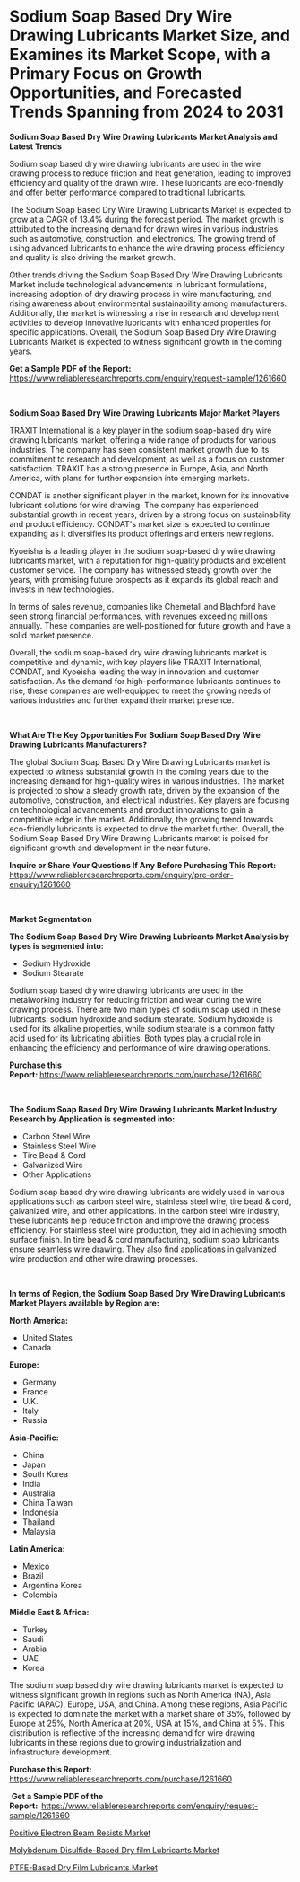<p><h1>Sodium Soap Based Dry Wire Drawing Lubricants Market Size, and Examines its Market Scope, with a Primary Focus on Growth Opportunities, and Forecasted Trends Spanning from 2024 to 2031</h1></p><p><strong>Sodium Soap Based Dry Wire Drawing Lubricants Market Analysis and Latest Trends</strong></p>
<p><p>Sodium soap based dry wire drawing lubricants are used in the wire drawing process to reduce friction and heat generation, leading to improved efficiency and quality of the drawn wire. These lubricants are eco-friendly and offer better performance compared to traditional lubricants.</p><p>The Sodium Soap Based Dry Wire Drawing Lubricants Market is expected to grow at a CAGR of 13.4% during the forecast period. The market growth is attributed to the increasing demand for drawn wires in various industries such as automotive, construction, and electronics. The growing trend of using advanced lubricants to enhance the wire drawing process efficiency and quality is also driving the market growth.</p><p>Other trends driving the Sodium Soap Based Dry Wire Drawing Lubricants Market include technological advancements in lubricant formulations, increasing adoption of dry drawing process in wire manufacturing, and rising awareness about environmental sustainability among manufacturers. Additionally, the market is witnessing a rise in research and development activities to develop innovative lubricants with enhanced properties for specific applications. Overall, the Sodium Soap Based Dry Wire Drawing Lubricants Market is expected to witness significant growth in the coming years.</p></p>
<p><strong>Get a Sample PDF of the Report:&nbsp;</strong> <a href="https://www.reliableresearchreports.com/enquiry/request-sample/1261660">https://www.reliableresearchreports.com/enquiry/request-sample/1261660</a></p>
<p>&nbsp;</p>
<p><strong>Sodium Soap Based Dry Wire Drawing Lubricants Major Market Players</strong></p>
<p><p>TRAXIT International is a key player in the sodium soap-based dry wire drawing lubricants market, offering a wide range of products for various industries. The company has seen consistent market growth due to its commitment to research and development, as well as a focus on customer satisfaction. TRAXIT has a strong presence in Europe, Asia, and North America, with plans for further expansion into emerging markets.</p><p>CONDAT is another significant player in the market, known for its innovative lubricant solutions for wire drawing. The company has experienced substantial growth in recent years, driven by a strong focus on sustainability and product efficiency. CONDAT's market size is expected to continue expanding as it diversifies its product offerings and enters new regions.</p><p>Kyoeisha is a leading player in the sodium soap-based dry wire drawing lubricants market, with a reputation for high-quality products and excellent customer service. The company has witnessed steady growth over the years, with promising future prospects as it expands its global reach and invests in new technologies.</p><p>In terms of sales revenue, companies like Chemetall and Blachford have seen strong financial performances, with revenues exceeding millions annually. These companies are well-positioned for future growth and have a solid market presence.</p><p>Overall, the sodium soap-based dry wire drawing lubricants market is competitive and dynamic, with key players like TRAXIT International, CONDAT, and Kyoeisha leading the way in innovation and customer satisfaction. As the demand for high-performance lubricants continues to rise, these companies are well-equipped to meet the growing needs of various industries and further expand their market presence.</p></p>
<p>&nbsp;</p>
<p><strong>What Are The Key Opportunities For Sodium Soap Based Dry Wire Drawing Lubricants Manufacturers?</strong></p>
<p><p>The global Sodium Soap Based Dry Wire Drawing Lubricants market is expected to witness substantial growth in the coming years due to the increasing demand for high-quality wires in various industries. The market is projected to show a steady growth rate, driven by the expansion of the automotive, construction, and electrical industries. Key players are focusing on technological advancements and product innovations to gain a competitive edge in the market. Additionally, the growing trend towards eco-friendly lubricants is expected to drive the market further. Overall, the Sodium Soap Based Dry Wire Drawing Lubricants market is poised for significant growth and development in the near future.</p></p>
<p><strong>Inquire or Share Your Questions If Any Before Purchasing This Report:</strong> <a href="https://www.reliableresearchreports.com/enquiry/pre-order-enquiry/1261660">https://www.reliableresearchreports.com/enquiry/pre-order-enquiry/1261660</a></p>
<p>&nbsp;</p>
<p><strong>Market Segmentation</strong></p>
<p><strong>The Sodium Soap Based Dry Wire Drawing Lubricants Market Analysis by types is segmented into:</strong></p>
<p><ul><li>Sodium Hydroxide</li><li>Sodium Stearate</li></ul></p>
<p><p>Sodium soap based dry wire drawing lubricants are used in the metalworking industry for reducing friction and wear during the wire drawing process. There are two main types of sodium soap used in these lubricants: sodium hydroxide and sodium stearate. Sodium hydroxide is used for its alkaline properties, while sodium stearate is a common fatty acid used for its lubricating abilities. Both types play a crucial role in enhancing the efficiency and performance of wire drawing operations.</p></p>
<p><strong>Purchase this Report:&nbsp;</strong><a href="https://www.reliableresearchreports.com/purchase/1261660">https://www.reliableresearchreports.com/purchase/1261660</a></p>
<p>&nbsp;</p>
<p><strong>The Sodium Soap Based Dry Wire Drawing Lubricants Market Industry Research by Application is segmented into:</strong></p>
<p><ul><li>Carbon Steel Wire</li><li>Stainless Steel Wire</li><li>Tire Bead & Cord</li><li>Galvanized Wire</li><li>Other Applications</li></ul></p>
<p><p>Sodium soap based dry wire drawing lubricants are widely used in various applications such as carbon steel wire, stainless steel wire, tire bead & cord, galvanized wire, and other applications. In the carbon steel wire industry, these lubricants help reduce friction and improve the drawing process efficiency. For stainless steel wire production, they aid in achieving smooth surface finish. In tire bead & cord manufacturing, sodium soap lubricants ensure seamless wire drawing. They also find applications in galvanized wire production and other wire drawing processes.</p></p>
<p>&nbsp;</p>
<p><strong>In terms of Region, the Sodium Soap Based Dry Wire Drawing Lubricants Market Players available by Region are:</strong></p>
<p>
    <p> <strong> North America: </strong>
        <ul>
            <li>United States</li>
            <li>Canada</li>
        </ul>
        </p> 
    <p> <strong> Europe: </strong>
        <ul>
            <li>Germany</li>
            <li>France</li>
            <li>U.K.</li>
            <li>Italy</li>
            <li>Russia</li>
        </ul>
        </p> 
    <p> <strong> Asia-Pacific: </strong>
        <ul>
            <li>China</li>
            <li>Japan</li>
            <li>South Korea</li>
            <li>India</li>
            <li>Australia</li>
            <li>China Taiwan</li>
            <li>Indonesia</li>
            <li>Thailand</li>
            <li>Malaysia</li>
        </ul>
        </p> 
    <p> <strong> Latin America: </strong>
        <ul>
            <li>Mexico</li>
            <li>Brazil</li>
            <li>Argentina Korea</li>
            <li>Colombia</li>
        </ul>
        </p> 
    <p> <strong> Middle East & Africa: </strong>
        <ul>
            <li>Turkey</li>
            <li>Saudi</li>
            <li>Arabia</li>
            <li>UAE</li>
            <li>Korea</li>
        </ul>
    </p>
    </p>
<p><p>The sodium soap based dry wire drawing lubricants market is expected to witness significant growth in regions such as North America (NA), Asia Pacific (APAC), Europe, USA, and China. Among these regions, Asia Pacific is expected to dominate the market with a market share of 35%, followed by Europe at 25%, North America at 20%, USA at 15%, and China at 5%. This distribution is reflective of the increasing demand for wire drawing lubricants in these regions due to growing industrialization and infrastructure development.</p></p>
<p><strong>Purchase this Report: </strong><a href="https://www.reliableresearchreports.com/purchase/1261660">https://www.reliableresearchreports.com/purchase/1261660</a></p>
<p>&nbsp;<strong>Get a Sample PDF of the Report:&nbsp;&nbsp;</strong><a href="https://www.reliableresearchreports.com/enquiry/request-sample/1261660">https://www.reliableresearchreports.com/enquiry/request-sample/1261660</a></p>
<p><strong></strong></p>
<p><p><a href="https://github.com/peachesmcdowel1/Market-Research-Report-List-1/blob/main/positive-electron-beam-resists-market.md">Positive Electron Beam Resists Market</a></p><p><a href="https://github.com/redneck06/Market-Research-Report-List-2/blob/main/molybdenum-disulfide-based-dry-film-lubricants-market.md">Molybdenum Disulfide-Based Dry film Lubricants Market</a></p><p><a href="https://github.com/nicoletavirag/Market-Research-Report-List-2/blob/main/ptfe-based-dry-film-lubricants-market.md">PTFE-Based Dry Film Lubricants Market</a></p></p>